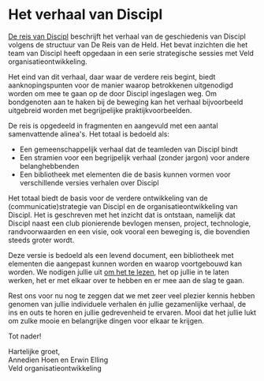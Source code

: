 # Het verhaal van Discipl

[De reis van Discipl](https://erwinelling.github.io/Discipl) beschrijft het verhaal van de geschiedenis van Discipl volgens de structuur van De Reis van de Held. Het bevat inzichten die het team van Discipl heeft opgedaan in een serie strategische sessies met Veld organisatieontwikkeling.

Het eind van dit verhaal, daar waar de verdere reis begint, biedt aanknopingspunten voor de manier waarop betrokkenen uitgenodigd worden om mee te gaan op de door Discipl ingeslagen weg. Om bondgenoten aan te haken bij de beweging kan het verhaal bijvoorbeeld uitgebreid worden met begrijpelijke praktijkvoorbeelden.

De reis is opgedeeld in fragmenten en aangevuld met een aantal samenvattende alinea's. Het totaal is bedoeld als:
* Een gemeenschappelijk verhaal dat de teamleden van Discipl bindt
* Een stramien voor een begrijpelijk verhaal (zonder jargon) voor andere belanghebbenden
* Een bibliotheek met elementen die de basis kunnen vormen voor verschillende versies verhalen over Discipl

Het totaal biedt de basis voor de verdere ontwikkeling van de (communicatie)strategie van Discipl en de organisatieontwikkeling van Discipl. Het is geschreven met het inzicht dat is ontstaan, namelijk dat Discipl naast een club pionierende bevlogen mensen, project, technologie, randvoorwaarden en een visie, ook vooral een beweging is, die bovendien steeds groter wordt.

Deze versie is bedoeld als een levend document, een bibliotheek met elementen die aangepast kunnen worden en waarop voortgebouwd kan worden. We nodigen jullie uit [om het te lezen](https://erwinelling.github.io/Discipl), het op jullie in te laten werken, het er met elkaar over te hebben en er mee aan de slag te gaan.

Rest ons voor nu nog te zeggen dat we met zeer veel plezier kennis hebben genomen van jullie individuele verhalen én jullie gezamenlijke verhaal, de ins en outs te horen en jullie gedrevenheid te ervaren. Mooi dat het jullie lukt om zulke mooie en belangrijke dingen voor elkaar te krijgen.

Tot nader!

Hartelijke groet,  
Annedien Hoen en Erwin Elling  
Veld organisatieontwikkeling
